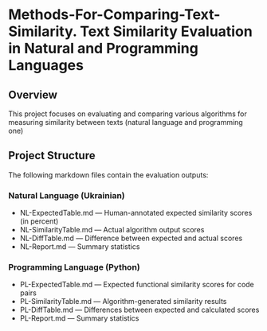 # Methods-For-Comparing-Text-Similarity. Text Similarity Evaluation in Natural and Programming Languages

## Overview

This project focuses on evaluating and comparing various algorithms for measuring similarity between texts (natural language and programming one)

## Project Structure

The following markdown files contain the evaluation outputs:

### Natural Language (Ukrainian)

- NL-ExpectedTable.md — Human-annotated expected similarity scores (in percent)
- NL-SimilarityTable.md — Actual algorithm output scores
- NL-DiffTable.md — Difference between expected and actual scores
- NL-Report.md — Summary statistics

### Programming Language (Python)

- PL-ExpectedTable.md — Expected functional similarity scores for code pairs
- PL-SimilarityTable.md — Algorithm-generated similarity results
- PL-DiffTable.md — Differences between expected and calculated scores
- PL-Report.md — Summary statistics
